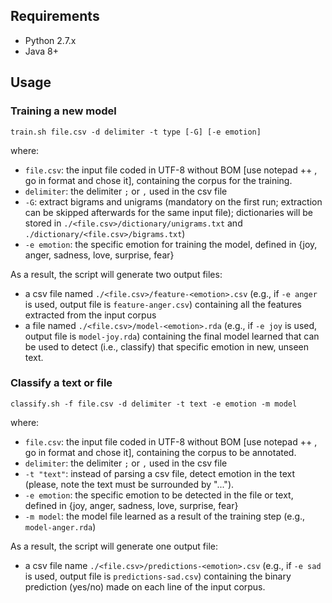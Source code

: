 ## Requirements
* Python 2.7.x
* Java 8+

## Usage

### Training a new model

```
train.sh file.csv -d delimiter -t type [-G] [-e emotion] 
```
where:
* `file.csv`: the input file coded in UTF-8 without BOM [use notepad ++ , go in format and chose it], containing the corpus for the training.
* `delimiter`: the delimiter `;` or `,` used in the csv file
* `-G`: extract bigrams and unigrams (mandatory on the first run; extraction can be skipped afterwards for the same input file); dictionaries will be stored in `./<file.csv>/dictionary/unigrams.txt` and `./dictionary/<file.csv>/bigrams.txt`)
* `-e emotion`: the specific emotion for training the model, defined in {joy, anger, sadness, love, surprise, fear}

As a result, the script will generate two output files:
* a csv file named `./<file.csv>/feature-<emotion>.csv` (e.g., if `-e anger` is used, output file is `feature-anger.csv`) containing all the features extracted from the input corpus
* a file named `./<file.csv>/model-<emotion>.rda` (e.g., if `-e joy` is used, output file is `model-joy.rda`) containing the final model learned that can be used to detect (i.e., classify) that specific emotion in new, unseen text.

### Classify a text or file

```
classify.sh -f file.csv -d delimiter -t text -e emotion -m model
```
where:
* `file.csv`: the input file coded in UTF-8 without BOM [use notepad ++ , go in format and chose it], containing the corpus to be annotated.
* `delimiter`: the delimiter `;` or `,` used in the csv file
* `-t "text"`: instead of parsing a csv file, detect emotion in the text (please, note the text must be surrounded by "...").
* `-e emotion`: the specific emotion to be detected in the file or text, defined in {joy, anger, sadness, love, surprise, fear}
* `-m model`: the model file learned as a result of the training step (e.g., `model-anger.rda`)

As a result, the script will generate one output file:
* a csv file name `./<file.csv>/predictions-<emotion>.csv` (e.g., if `-e sad` is used, output file is `predictions-sad.csv`) containing the binary prediction (yes/no) made on each line of the input corpus.



